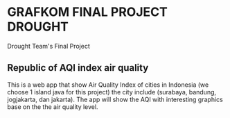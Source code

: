# GRAFKOM FINAL PROJECT DROUGHT

Drought Team's Final Project

## Republic of AQI index air quality

This is a web app that show Air Quality Index of cities in Indonesia (we choose 1 island java for this project)  the city include (surabaya, bandung, jogjakarta, dan jakarta). The app will show the AQI with interesting graphics base on the the air quality level.

 
